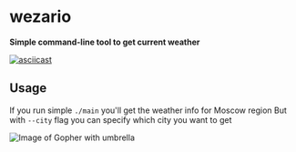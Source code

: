   # wezario

**Simple command-line tool to get current weather** 

[![asciicast](https://asciinema.org/a/7ZRUc8GnvQFU1QG4JxDMHAtbj.png)](https://asciinema.org/a/7ZRUc8GnvQFU1QG4JxDMHAtbj?autoplay=1)

## Usage

If you run simple `./main` you'll get the weather info for Moscow region
But with `--city` flag you can specify which city you want to get

  ![Image of Gopher with umbrella](https://phillipsoft.com/images/posts/alexa-golang/umbrella.svg)
